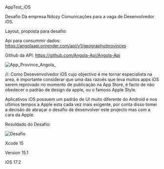 AppTest_iOS 

Desafio Da empresa  Ndozy Comunicações para a vaga de Desenvolvedor iOS. 

Layout, proposta para desafio: 

Api para consummir dados: https://angolaapi.onrender.com/api/v1/geography/provinces

Github da API: https://github.com/Angola-Api/Angola-Api

![App_Province_Angola_](https://github.com/MarSYs1/Angola_Province/assets/48380842/6592b33f-dd25-43b0-941b-28d79b790d12)


//: Como Desevenvolvedor iOS cujo objectivo é me tornar especialista na area, é importante considerar que uma das razoēs que leva muitos apps iOS serem reprovado no momento de publicação na App Store, é facto de não obedecer o padrão de design da apple, ou o famoso Apple Style. 

Aplicativos iOS possuem um padrão de UI muito diferente do Android e nos ultimos tempos a Apple esta cada vez mais exigente, por conta disso tomei a decisão de abraçar o desafio de desenvolver este projecto mas com a cara da Apple. 

Resuldado do Desafio: 

![Desafio](https://github.com/MarSYs1/Angola_Province/assets/48380842/f7ddedd8-48b6-4dde-a3b7-bca12932bd75)


Xcode 15


Version 15.1 


iOS 17.2

